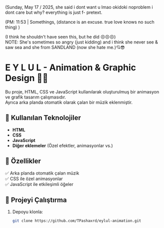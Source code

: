 (Sunday, May 17 / 2025,
she said i dont want u lmao okidoki noproblem i dont care but why?
everything is just f- pretext.

(PM: 11:53 | Somethings, (distance is an excuse. true love knows no such thing)
)



(I think he shouldn't have seen this, but he did 😣😣😣) <br/>
NOTE: She's sometimes so angry (just kidding)
and i think she never see & saw sea and she from
SANDLAND (now she hate me.)💘😎
# E Y L U L - Animation & Graphic Design 🎨🎶

Bu proje, HTML, CSS ve JavaScript kullanılarak oluşturulmuş bir animasyon ve grafik tasarım çalışmasıdır.  
Ayrıca arka planda otomatik olarak çalan bir müzik eklenmiştir.  

## 🚀 Kullanılan Teknolojiler  
- **HTML**  
- **CSS**  
- **JavaScript**  
- **Diğer eklemeler** (Özel efektler, animasyonlar vs.)

## 🎵 Özellikler  
✅ Arka planda otomatik çalan müzik  
✅ CSS ile özel animasyonlar  
✅ JavaScript ile etkileşimli öğeler  

## 📂 Projeyi Çalıştırma  
1. Depoyu klonla:  
   ```sh
   git clone https://github.com/TPashaxrd/eylul-animation.git
